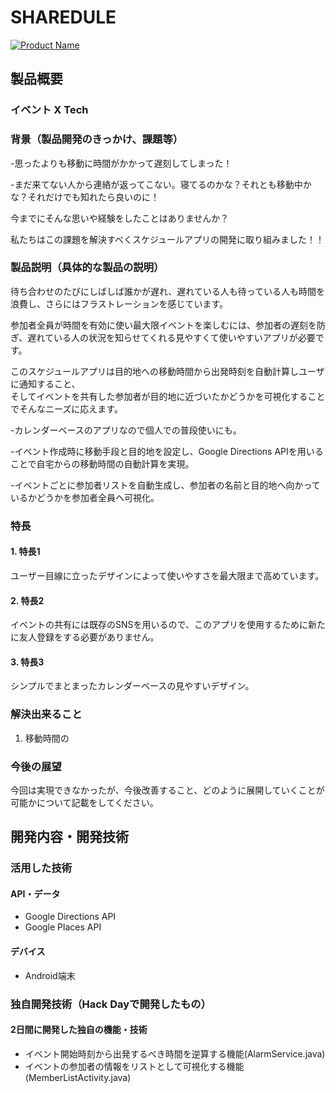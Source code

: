 # SHAREDULE

[![Product Name](https://raw.github.com/GabLeRoux/WebMole/master/ressources/WebMole_Youtube_Video.png)](https://www.youtube.com/channel/UC4PtjOfZTbVp9DwtJv82Lzg)

## 製品概要
### イベント X Tech

### 背景（製品開発のきっかけ、課題等）
    

-思ったよりも移動に時間がかかって遅刻してしまった！  


-まだ来てない人から連絡が返ってこない。寝てるのかな？それとも移動中かな？それだけでも知れたら良いのに！    

今までにそんな思いや経験をしたことはありませんか？   

私たちはこの課題を解決すべくスケジュールアプリの開発に取り組みました！！

### 製品説明（具体的な製品の説明）
待ち合わせのたびにしばしば誰かが遅れ、遅れている人も待っている人も時間を浪費し、さらにはフラストレーションを感じています。   

参加者全員が時間を有効に使い最大限イベントを楽しむには、参加者の遅刻を防ぎ、遅れている人の状況を知らせてくれる見やすくて使いやすいアプリが必要です。   

このスケジュールアプリは目的地への移動時間から出発時刻を自動計算しユーザに通知すること、   
そしてイベントを共有した参加者が目的地に近づいたかどうかを可視化することでそんなニーズに応えます。   


-カレンダーベースのアプリなので個人での普段使いにも。

-イベント作成時に移動手段と目的地を設定し、Google Directions APIを用いることで自宅からの移動時間の自動計算を実現。

-イベントごとに参加者リストを自動生成し、参加者の名前と目的地へ向かっているかどうかを参加者全員へ可視化。



### 特長

#### 1. 特長1
ユーザー目線に立ったデザインによって使いやすさを最大限まで高めています。
#### 2. 特長2
イベントの共有には既存のSNSを用いるので、このアプリを使用するために新たに友人登録をする必要がありません。
#### 3. 特長3
シンプルでまとまったカレンダーベースの見やすいデザイン。
### 解決出来ること
1. 移動時間の

### 今後の展望
今回は実現できなかったが、今後改善すること、どのように展開していくことが可能かについて記載をしてください。


## 開発内容・開発技術
### 活用した技術
#### API・データ

* Google Directions API
* Google Places API


#### デバイス
* Android端末


### 独自開発技術（Hack Dayで開発したもの）
#### 2日間に開発した独自の機能・技術
* イベント開始時刻から出発するべき時間を逆算する機能(AlarmService.java)
* イベントの参加者の情報をリストとして可視化する機能(MemberListActivity.java)
